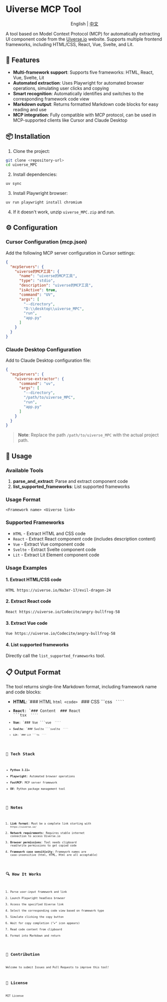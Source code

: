 # Uiverse MCP Tool

<p align="center">English | <a href="README.zh.md">中文</a>

A tool based on Model Context Protocol (MCP) for automatically extracting UI component code from the [Uiverse.io](https://uiverse.io/) website. Supports multiple frontend frameworks, including HTML/CSS, React, Vue, Svelte, and Lit.

## 🌟 Features

- **Multi-framework support**: Supports five frameworks: HTML, React, Vue, Svelte, Lit
- **Automated extraction**: Uses Playwright for automated browser operations, simulating user clicks and copying
- **Smart recognition**: Automatically identifies and switches to the corresponding framework code view
- **Markdown output**: Returns formatted Markdown code blocks for easy reading and use
- **MCP integration**: Fully compatible with MCP protocol, can be used in MCP-supported clients like Cursor and Claude Desktop

## 📦 Installation

1. Clone the project:
```bash
git clone <repository-url>
cd uiverse_MPC
```

2. Install dependencies:
```bash
uv sync
```

3. Install Playwright browser:
```bash
uv run playwright install chromium
```

4. If it doesn't work, unzip `uiverse_MPC.zip` and run.

## ⚙️ Configuration

### Cursor Configuration (mcp.json)

Add the following MCP server configuration in Cursor settings:

```json
{
  "mcpServers": {
    "uiverse的MCP工具": {
      "name": "uiverse的MCP工具",
      "type": "stdio",
      "description": "uiverse的MCP工具",
      "isActive": true,
      "command": "UV",
      "args": [
        "--directory",
        "D:\\desktop\\uiverse_MPC",
        "run",
        "app.py"
      ]
    }
  }
}
```

### Claude Desktop Configuration

Add to Claude Desktop configuration file:

```json
{
  "mcpServers": {
    "uiverse-extractor": {
      "command": "uv",
      "args": [
        "--directory",
        "/path/to/uiverse_MPC",
        "run",
        "app.py"
      ]
    }
  }
}
```

> **Note**: Replace the path `/path/to/uiverse_MPC` with the actual project path.

## 🚀 Usage

### Available Tools

1. **parse_and_extract**: Parse and extract component code
2. **list_supported_frameworks**: List supported frameworks

### Usage Format

```
<Framework name> <Uiverse link>
```

### Supported Frameworks

- `HTML` - Extract HTML and CSS code
- `React` - Extract React component code (includes description content)
- `Vue` - Extract Vue component code
- `Svelte` - Extract Svelte component code
- `Lit` - Extract Lit Element component code

### Usage Examples

#### 1. Extract HTML/CSS code
```
HTML https://uiverse.io/Na3ar-17/evil-dragon-24
```

#### 2. Extract React code
```
React https://uiverse.io/Codecite/angry-bullfrog-58
```

#### 3. Extract Vue code
```
Vue https://uiverse.io/Codecite/angry-bullfrog-58
```

#### 4. List supported frameworks
Directly call the `list_supported_frameworks` tool.

## 📋 Output Format

The tool returns single-line Markdown format, including framework name and code blocks:

- **HTML**: `### HTML ```html <code> ``` ### CSS ```css <code> ````
- **React**: `### Content <description content> ### React ```tsx <code> ````
- **Vue**: `### Vue ```vue <code> ````
- **Svelte**: `### Svelte ```svelte <code> ````
- **Lit**: `### Lit ```ts <code> ````

## 🔧 Tech Stack

- **Python 3.11+**
- **Playwright**: Automated browser operations
- **FastMCP**: MCP server framework
- **UV**: Python package management tool

## 📝 Notes

1. **Link format**: Must be a complete link starting with `https://uiverse.io/`
2. **Network requirements**: Requires stable internet connection to access Uiverse.io
3. **Browser permissions**: Tool needs clipboard read/write permissions to get copied code
4. **Framework case sensitivity**: Framework names are case-insensitive (html, HTML, Html are all acceptable)

## 🔍 How It Works

1. Parse user-input framework and link
2. Launch Playwright headless browser
3. Access the specified Uiverse link
4. Select the corresponding code view based on framework type
5. Simulate clicking the copy button
6. Wait for copy completion ("✔" icon appears)
7. Read code content from clipboard
8. Format into Markdown and return

## 🤝 Contribution

Welcome to submit Issues and Pull Requests to improve this tool!

## 📄 License

MIT License